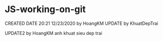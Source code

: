 # JS-working-on-git
CREATED DATE 20:21 12/23/2020 by HoangKM
UPDATE by KhuatDepTrai

UPDATE2 by HoangKM
anh khuat sieu dep trai
